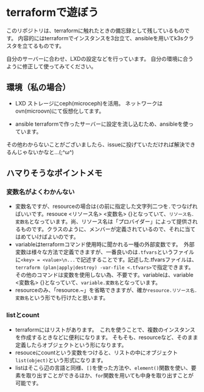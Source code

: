 # terraformで遊ぼう
このリポジトリは、terraformに触れたときの備忘録として残しているものです。
内容的にはterraformでインスタンスを3台立て、ansibleを用いてk3sクラスタを立てるものです。

自分のサーバーに合わせ、LXDの設定などを行っています。 自分の環境に合うように修正して使ってみてください。

## 環境（私の場合）
- LXD
ストレージにceph(microceph)を活用。 ネットワークはovn(microovn)にて仮想化してます。

- ansible
terraformで作ったサーバーに設定を流し込むため、ansibleを使っています。

その他わからないことがございましたら、issueに投げていただければ解決できるんじゃないかなと...(;^ω^)

## ハマりそうなポイントメモ
### 変数名がよくわかんない
- 変数名ですが、resourceの場合は`{`の前に指定した文字列二つを`.`でつなげればいいです。resouce <リソース名> <変数名> {}となっていて、`リソース名.変数名`となっています。尚、リソース名は「プロバイダー」によって提供されるものです。クラスのように、メンバーが定義されているので、それに当てはめていけばよいのです。  
- variableはterraformコマンド使用時に聞かれる一種の外部変数です。　外部変数は様々な方法で定義できますが、一番良いのは`.tfvars`というファイルに`<key> = <value>\n...`で記述することです。記述した.tfvarsファイルは、`terraform (plan|apply|destroy) -var-file <.tfvars>`で指定できます。その他のコマンドは変数を使用しない為、不要です。variableは、variable <変数名> {}となっていて、`variable.変数名`となっています。  
- resourceのみ、「resource.~」を省略できますが、確か`resource.リソース名.変数名`という形でも行けたと思います。  

### listとcount
- terraformにはリストがあります。　これを使うことで、複数のインスタンスを作成するときなどに便利になります。 そもそも、resourceなど、そのまま定義したらオブジェクトという形になります。
- resouceにcountという変数をつけると、リストの中にオブジェクト`list(object)`という形式になります。
- listはそこら辺の言語と同様、`[]`を使った方法や、`element()`関数を使い、要素を取り出すことができるほか、`for`関数を用いても中身を取り出すことが可能です。

